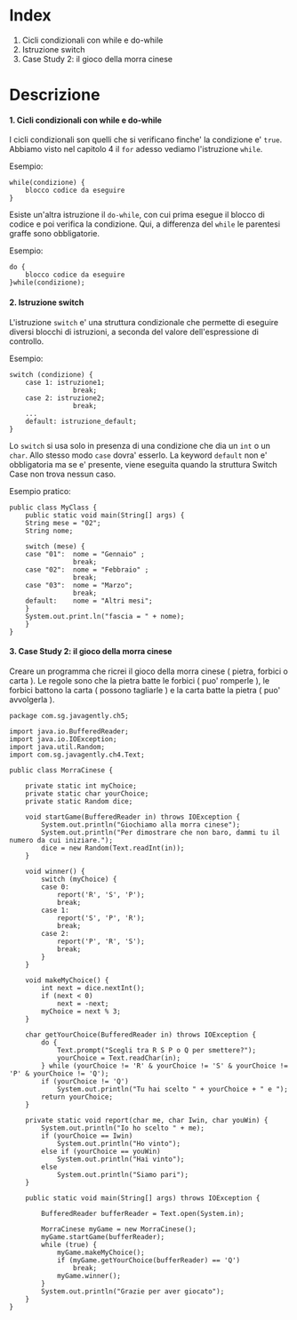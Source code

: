 # Index
1. Cicli condizionali con while e do-while
2. Istruzione switch
3. Case Study 2: il gioco della morra cinese

# Descrizione

#### 1. Cicli condizionali con while e do-while
I cicli condizionali son quelli che si verificano finche' la condizione e' `true`. Abbiamo visto nel capitolo 4 il `for` adesso vediamo l'istruzione `while`.

Esempio:

```
while(condizione) {
	blocco codice da eseguire
}
```

Esiste un'altra istruzione il `do-while`, con cui prima esegue il blocco di codice e poi verifica la condizione. Qui, a differenza del `while` le parentesi graffe sono obbligatorie.

Esempio:

```
do {
	blocco codice da eseguire
}while(condizione);
```

#### 2. Istruzione switch
L'istruzione `switch` e' una struttura condizionale che permette di eseguire diversi blocchi di istruzioni, a seconda del valore dell'espressione di controllo.

Esempio:

```
switch (condizione) { 
	case 1: istruzione1; 
				break; 
	case 2: istruzione2; 
				break; 
	... 
	default: istruzione_default; 
}
```
Lo `switch` si usa solo in presenza di una condizione che dia un `int` o un `char`. Allo stesso modo `case` dovra' esserlo.
La keyword `default` non e' obbligatoria ma se e' presente, viene eseguita quando la struttura Switch Case non trova nessun caso.

Esempio pratico:

```
public class MyClass {
	public static void main(String[] args) {
	String mese = "02";
	String nome;

	switch (mese) {
	case "01":	nome = "Gennaio" ;
				break;
	case "02":	nome = "Febbraio" ;
				break;
	case "03":	nome = "Marzo";
				break;
	default: 	nome = "Altri mesi";
	}
	System.out.print.ln("fascia = " + nome);
	}
}
```
#### 3. Case Study 2: il gioco della morra cinese
Creare un programma che ricrei il gioco della morra cinese ( pietra, forbici o carta ). Le regole sono che la pietra batte le forbici ( puo' romperle ), le forbici battono la carta ( possono tagliarle ) e la carta batte la pietra ( puo' avvolgerla ).

```
package com.sg.javagently.ch5;

import java.io.BufferedReader;
import java.io.IOException;
import java.util.Random;
import com.sg.javagently.ch4.Text;

public class MorraCinese {

	private static int myChoice;
	private static char yourChoice;
	private static Random dice;

	void startGame(BufferedReader in) throws IOException {
		System.out.println("Giochiamo alla morra cinese");
		System.out.println("Per dimostrare che non baro, dammi tu il numero da cui iniziare.");
		dice = new Random(Text.readInt(in));
	}

	void winner() {
		switch (myChoice) {
		case 0:
			report('R', 'S', 'P');
			break;
		case 1:
			report('S', 'P', 'R');
			break;
		case 2:
			report('P', 'R', 'S');
			break;
		}
	}

	void makeMyChoice() {
		int next = dice.nextInt();
		if (next < 0)
			next = -next;
		myChoice = next % 3;
	}

	char getYourChoice(BufferedReader in) throws IOException {
		do {
			Text.prompt("Scegli tra R S P o Q per smettere?");
			yourChoice = Text.readChar(in);
		} while (yourChoice != 'R' & yourChoice != 'S' & yourChoice != 'P' & yourChoice != 'Q');
		if (yourChoice != 'Q')
			System.out.println("Tu hai scelto " + yourChoice + " e ");
		return yourChoice;
	}

	private static void report(char me, char Iwin, char youWin) {
		System.out.println("Io ho scelto " + me);
		if (yourChoice == Iwin)
			System.out.println("Ho vinto");
		else if (yourChoice == youWin)
			System.out.println("Hai vinto");
		else
			System.out.println("Siamo pari");
	}

	public static void main(String[] args) throws IOException {

		BufferedReader bufferReader = Text.open(System.in);

		MorraCinese myGame = new MorraCinese();
		myGame.startGame(bufferReader);
		while (true) {
			myGame.makeMyChoice();
			if (myGame.getYourChoice(bufferReader) == 'Q')
				break;
			myGame.winner();
		}
		System.out.println("Grazie per aver giocato");
	}
}
```